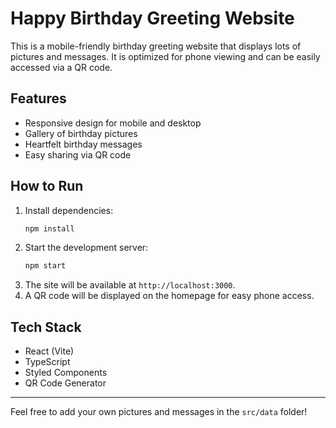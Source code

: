 # Happy Birthday Greeting Website

This is a mobile-friendly birthday greeting website that displays lots of pictures and messages. It is optimized for phone viewing and can be easily accessed via a QR code.

## Features
- Responsive design for mobile and desktop
- Gallery of birthday pictures
- Heartfelt birthday messages
- Easy sharing via QR code

## How to Run
1. Install dependencies:
   ```bash
   npm install
   ```
2. Start the development server:
   ```bash
   npm start
   ```
3. The site will be available at `http://localhost:3000`.
4. A QR code will be displayed on the homepage for easy phone access.

## Tech Stack
- React (Vite)
- TypeScript
- Styled Components
- QR Code Generator

---

Feel free to add your own pictures and messages in the `src/data` folder! 
